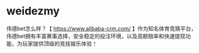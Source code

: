 # weidezmy
伟德bet怎么样？【 https://www.alibaba-crm.com/ 】作为知名体育竞猜平台，伟德bet拥有丰富赛事选择，安全稳定的投注环境，以及高额赔率和快速提现功能，为玩家提供顶级的竞技娱乐体验！
